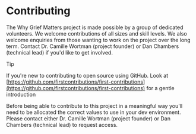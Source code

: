 # Contributing

The Why Grief Matters project is made possible by a group of dedicated volunteers. We welcome contributions of all sizes and skill levels. We also welcome enquiries from those wanting to work on the project over the long term. Contact Dr. Camille Wortman (project founder) or Dan Chambers (technical lead) if you'd like to get involved.

> [!Tip]
>
> If you're new to contributing to open source using GitHub. Look at [https://github.com/firstcontributions/first-contributions](https://github.com/firstcontributions/first-contributions) for a gentle introduction

Before being able to contribute to this project in a meaningful way you'll need to be allocated the correct values to use in your dev environment. Please contact either Dr. Camille Wortman (project founder) or Dan Chambers (technical lead) to request access.
